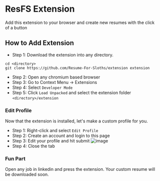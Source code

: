 # ResFS Extension
Add this extension to your browser and create new resumes with the click of a button

## How to Add Extension

- Step 1: Download the extension into any directory.
```
cd <directory>
git clone https://github.com/Resume-For-Sloths/extension extension
```
- Step 2: Open any chromium based browser
- Step 3: Go to Context Menu -> Extensions
- Step 4: Select `Developer Mode`
- Step 5: Click `Load Unpacked` and select the extension folder `<directory>/extension`

### Edit Profile
Now that the extension is installed, let's make a custom profile for you.
- Step 1: Right-click and select `Edit Profile`
- Step 2: Create an account and login to this page
- Step 3: Edit your profile and hit submit
  ![image](https://github.com/Resume-For-Sloths/extension/assets/46532726/11814143-07c7-4698-bc50-ae5efa6241ad)
- Step 4: Close the tab

### Fun Part
Open any job in linkedin and press the extension.
Your custom resume will be downloaded soon.
